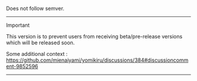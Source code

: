 Does not follow semver.

---

> [!Important]  
>
> This version is to prevent users from receiving beta/pre-release versions which will be released soon.
>
> Some additional context : <https://github.com/mienaiyami/yomikiru/discussions/384#discussioncomment-9852596>

---
